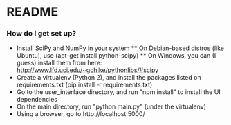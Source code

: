 # README #

### How do I get set up? ###

* Install SciPy and NumPy in your system
** On Debian-based distros (like Ubuntu), use (apt-get install python-scipy)
** On Windows, you can (I guess) install them from here: http://www.lfd.uci.edu/~gohlke/pythonlibs/#scipy
* Create a virtualenv (Python 2), and install the packages listed on requirements.txt (pip install -r requirements.txt)
* Go to the user_interface directory, and run "npm install" to install the UI dependencies
* On the main directory, run "python main.py" (under the virtualenv)
* Using a browser, go to http://localhost:5000/